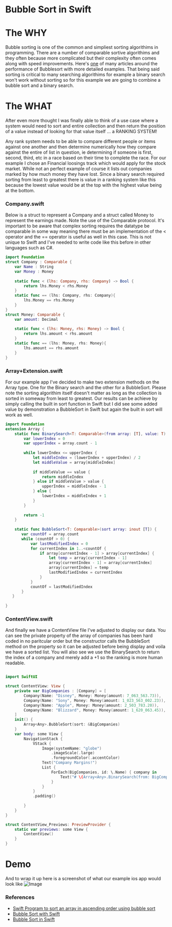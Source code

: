 # Bubble Sort in Swift
# The WHY
Bubble sorting is one of the common and simpliest sorting algorithims in programming. There are a number of comparable sortive algorithims and they often because more complicated but their complexity often comes along with speed improvements. Here's [one](https://github.com/kodecocodes/swift-algorithm-club/tree/master/Bubble%20Sort) of many articles around the performance of Bubblesort with more detailed examples. That being said sorting is critical to many searching algorithims for example a binary search won't work without sorting so for this example we are going to combine a bubble sort and a binary search.
# The WHAT
After even more thought I was finally able to think of a use case where a system would need to sort and entire collection and then return the position of a value instead of looking for that value itself ... a RANKING SYSTEM! 

Any rank system needs to be able to compare different people or items against one another and then determine numerically how they compare against the entire of list in question, ie determining if someone is first, second, third, etc in a race based on their time to complete the race. For our example I chose an Financial loosings track which would apply for the stock market. While not an perfect example of course it lists out companies marked by how much money they have lost. Since a binary search required sorting from least to greatest there is value in a ranking system like this because the lowest value would be at the top with the highest value being at the bottom.

### Company.swift
Below is a struct to represent a Company and a struct called Money to represent the earnings made. Note the use of the Comparable protocol. It's important to be aware that complex sorting requires the datatype be comparable in some way meaning there must be an implementation of the < operator and the == operator is useful as well in this case. This is not unique to Swift and I've needed to write code like this before in other languages such as C#. 
```Swift
import Foundation
struct Company : Comparable {
    var Name : String
    var Money : Money
    
    static func < (lhs: Company, rhs: Company) -> Bool {
        return lhs.Money < rhs.Money
    }
    static func == (lhs: Company, rhs: Company){
        lhs.Money == rhs.Money
    }
}
struct Money: Comparable {
    var amount: Decimal
    
    static func < (lhs: Money, rhs: Money) -> Bool {
        return lhs.amount < rhs.amount
    }
    static func == (lhs: Money, rhs: Money){
        lhs.amount == rhs.amount
    }
}
```
### Array+Extension.swift
For our example app I've decided to make two extension methods on the Array type. One for the Binary search and the other for a BubbleSort. Please note the sorting algorithim itself doesn't matter as long as the collection is sorted in someway from least to greatest. Our results can be achieve by simply calling the built in sort function in Swift but I did see some added value by demonstration a BubbleSort in Swift but again the built in sort will work as well.
```Swift
import Foundation
extension Array {
    static func BinarySearch<T: Comparable>(from array: [T], value: T) -> Int {
        var lowerIndex = 0
        var upperIndex = array.count - 1
        
        while lowerIndex <= upperIndex {
            let middleIndex = (lowerIndex + upperIndex) / 2
            let middleValue = array[middleIndex]
            
            if middleValue == value {
                return middleIndex
            } else if middleValue > value {
                upperIndex = middleIndex - 1
            } else {
                lowerIndex = middleIndex + 1
            }
        }
        
        return -1
    }
    
    static func BubbleSort<T: Comparable>(sort array: inout [T]) {
       var countOf = array.count
       while (countOf > 0) {
           var lastModifiedIndex = 0
           for currentIndex in 1..<countOf {
               if array[currentIndex - 1] > array[currentIndex] {
                   let temp = array[currentIndex - 1]
                   array[currentIndex - 1] = array[currentIndex]
                   array[currentIndex] = temp
                   lastModifiedIndex = currentIndex
               }
           }
           countOf = lastModifiedIndex
       }
   }
    
}

```
### ContentView.swift
And finally we have a ContentView file I've adjusted to display our data. You can see the private property of the array of companies has been hard coded in no paritcular order but the constructor calls the BubbleSort method on the property so it can be adjusted before being display and voila we have a sorted list. You will also see we use the BinarySearch to return the index of a company and merely add a +1 so the ranking is more human readable.
```Swift

import SwiftUI

struct ContentView: View {
    private var BigCompanies : [Company] = [
        Company(Name: "Disney", Money: Money(amount: 7_063_563.73)),
        Company(Name: "Sony", Money: Money(amount: 1_023_563_002.23)),
        Company(Name: "Apple", Money: Money(amount: 2_503_783.20)),
        Company(Name: "Blizzard", Money: Money(amount: 1_620_063.45)),
    ]
    init() {
        Array<Any>.BubbleSort(sort: &BigCompanies)
    }
    var body: some View {
        NavigationStack {
            VStack {
                Image(systemName: "globe")
                    .imageScale(.large)
                    .foregroundColor(.accentColor)
                Text("Company Margins!")
                List {
                    ForEach(BigCompanies, id: \.Name) { company in
                        Text("# \(Array<Any>.BinarySearch(from: BigCompanies, value:company) + 1): \(company.Name) Loses: \(String(describing: company.Money.amount.formatted(.currency(code: "USD"))))")
                    }
                }
            }
            .padding()
            
        }
    }
}

struct ContentView_Previews: PreviewProvider {
    static var previews: some View {
        ContentView()
    }
}

```
# Demo
And to wrap it up here is a screenshot of what our example ios app would look like
![Image](../BinarySearch/Images/simulator_screenshot_F52D2190-975F-4CF3-8379-908DBA70E82E.png)
### References
* [Swift Program to sort an array in ascending order using bubble sort](https://www.tutorialspoint.com/swift-program-to-sort-an-array-in-ascending-order-using-bubble-sort)
* [Bubble Sort with Swift](https://diningwithrobots.com/2020/06/05/bubble-sort-with-swift/)
* [Bubble Sort in Swift](https://big-o.io/examples/bubble-sort/swift/)